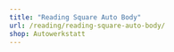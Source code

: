 ```yaml
---
title: "Reading Square Auto Body"
url: /reading/reading-square-auto-body/
shop: Autowerkstatt
---
```

